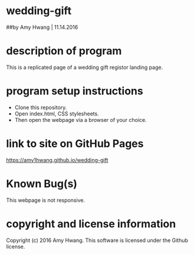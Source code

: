 # wedding-gift
##by Amy Hwang | 11.14.2016

# description of program
This is a replicated page of a wedding gift registor landing page.

# program setup instructions
* Clone this repository.
* Open index.html, CSS stylesheets.
* Then open the webpage via a browser of your choice.

# link to site on GitHub Pages
https://amy1hwang.github.io/wedding-gift

# Known Bug(s)
This webpage is not responsive.

# copyright and license information
Copyright (c) 2016 Amy Hwang. This software is licensed under the Github license.

